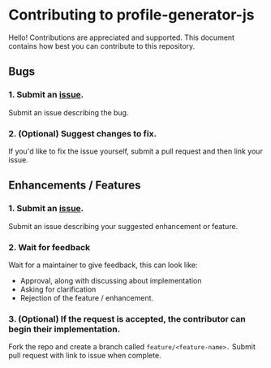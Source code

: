 # Contributing to profile-generator-js
Hello! Contributions are appreciated and supported. This document contains how best you can contribute to this repository.

## Bugs

### 1. Submit an [issue](https://github.com/devmaxcat/profile-generator-js/issues).
Submit an issue describing the bug.

### 2. (Optional) Suggest changes to fix.
If you'd like to fix the issue yourself, submit a pull request and then link your issue.

## Enhancements / Features

### 1. Submit an [issue](https://github.com/devmaxcat/profile-generator-js/issues).
Submit an issue describing your suggested enhancement or feature.
### 2. Wait for feedback
Wait for a maintainer to give feedback, this can look like:
- Approval, along with discussing about implementation
- Asking for clarification
- Rejection of the feature / enhancement.
  
### 3. (Optional) If the request is accepted, the contributor can begin their implementation.
Fork the repo and create a branch called `feature/<feature-name>.` Submit pull request with link to issue when complete.
